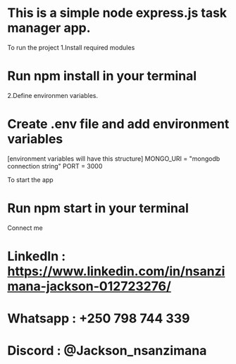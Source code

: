 # This is a simple node express.js task manager app.

To run the project 
1.Install required modules
# Run npm install in your terminal
2.Define environmen variables.
# Create .env file and add environment variables
[environment variables will have this structure]
MONGO_URI = "mongodb connection string"
PORT = 3000

To start the app
# Run npm start in your terminal

Connect me 

# LinkedIn : https://www.linkedin.com/in/nsanzimana-jackson-012723276/
# Whatsapp : +250 798 744 339
# Discord : @Jackson_nsanzimana